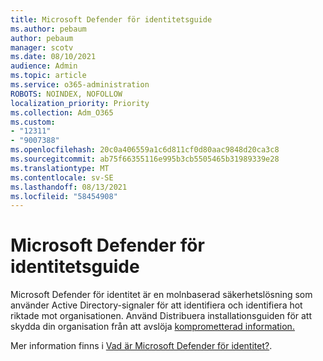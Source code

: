 ```yaml
---
title: Microsoft Defender för identitetsguide
ms.author: pebaum
author: pebaum
manager: scotv
ms.date: 08/10/2021
audience: Admin
ms.topic: article
ms.service: o365-administration
ROBOTS: NOINDEX, NOFOLLOW
localization_priority: Priority
ms.collection: Adm_O365
ms.custom:
- "12311"
- "9007388"
ms.openlocfilehash: 20c0a406559a1c6d811cf0d80aac9848d20ca3c8
ms.sourcegitcommit: ab75f66355116e995b3cb5505465b31989339e28
ms.translationtype: MT
ms.contentlocale: sv-SE
ms.lasthandoff: 08/13/2021
ms.locfileid: "58454908"
---
```

# <a name="microsoft-defender-for-identity-guide"></a>Microsoft Defender för identitetsguide

Microsoft Defender för identitet är en molnbaserad säkerhetslösning som använder Active Directory-signaler för att identifiera och identifiera hot riktade mot organisationen. Använd Distribuera installationsguiden för att skydda din organisation från att avslöja [komprometterad information.](https://portal.office.com/adminportal/home?#/modernonboarding/microsoftdefenderforidentitysetupguide) 

Mer information finns i [Vad är Microsoft Defender för identitet?](https://docs.microsoft.com/defender-for-identity/what-is).  

